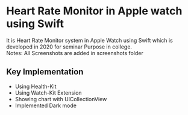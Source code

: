 # Heart Rate Monitor in Apple watch using Swift

It is  Heart Rate Monitor system in Apple Watch using Swift which is developed in 2020 for seminar Purpose in college.<br/>
Notes: All Screenshots are added in screenshots folder

## Key Implementation

- Using Health-Kit
- Using Watch-Kit Extension
- Showing chart with UICollectionView
- Implemented Dark mode
